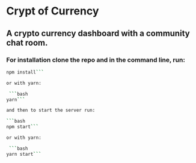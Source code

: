 # Crypt of Currency
## A crypto currency dashboard with a community chat room. 

### For installation clone the repo and in the command line, run:

 ```bash
 npm install```

 or with yarn:

  ```bash
 yarn```

 and then to start the server run: 

 ```bash
 npm start```

 or with yarn:

  ```bash
 yarn start```

 

